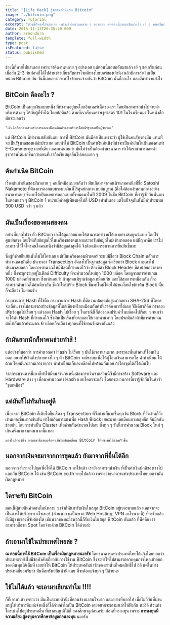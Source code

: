 ```yaml
---
title: "[Life Hack] รู้จักกันสักนิดกับ Bitcoin"
image: "./bitcoin.png"
category: Tutorial
excerpt: "ช่วงนี้ก็หายไปนานเลย เพราะว่าติดงานหลาย ๆ อย่างเลย แต่ตอนนี้แอบกลับมาแล้ว เย้ ๆ ขอเกริ่นก่อน เมื่อสัก 2-3"
date: 2015-11-13T20:35:50.000
author: arnondora
templete: full-width
type: post
isFeatured: false
status: published
---
```


ช่วงนี้ก็หายไปนานเลย เพราะว่าติดงานหลาย ๆ อย่างเลย แต่ตอนนี้แอบกลับมาแล้ว เย้ ๆ ขอเกริ่นก่อน เมื่อสัก 2-3 วันก่อนก็ได้ไปอ่านข่าวเกี่ยวกับการโจมตีทางไซเบอร์ของเจ้านึง แล้วมีการส่งเงินเป็นหน่วย Bitcoin กัน วันนี้เลยอยากจะมาไขข้อกระจ่างกันว่า BitCoin มันคืออะไร และมันทำงานยังไง

## BitCoin คืออะไร ?
BitCoin เป็นสกุลเงินแบบหนึ่ง ที่ทำงานอยู่บนโลกอินเตอร์เน็ตของเรา โดยมันสามารถนำไปจ่ายค่าบริการต่าง ๆ ให้กับผู้ที่รับได้ โดยปกติแล้ว ตามที่เราเรียนเศรษฐศาสตร์ 101 ในโรงเรียนมา ในหนังสือมักจะบอกว่า

    "เงินคือสื่อกลางสำหรับการแลกเปลี่ยนสินค้าและบริการโดยมีรัฐบาลเป็นผู้รับรอง"


แต่ BitCoin นี่ทำงานสลับกันเลย การที่ BitCoin มันมีค่าเป็นเพราะว่า ผู้ใช้เป็นคนรับรองมัน แทนที่จะเป็นรัฐบาลของแต่ล่ะประเทศ เลยทำให้ BitCoin เป็นค่าเงินอันนึงที่น่าจะเป็นค่าเงินในฝันของคนทำ E-Commerce เลยทีเดียว  และแน่นอนว่า มันไม่จำเป็นต้องผ่านธนาคาร ทำให้เราสามารถลดค่าธุรกรรมได้มากขึ้นกว่าตอนที่เราถือเงินสกุลอื่นไปเยอะมาก ๆ

## ต้นกำเนิด BitCoin
เรื่องต้นกำเนิดของมันหลาย ๆ คนก็เหมือนบอกกันว่า มันเกิดมาจากคนนิรนามคนนึงที่ชื่อ Satoshi Nakamoto ที่ต้องการออกแบบระบบเงินที่ไร้ศูนย์กลางแบบสมบูรณ์ (คือไม่ต้องผ่านคนกลางอย่างธนาคารเลย) ซึ่งเขาได้เปิดเผยการออกแบบทั้งหมดมาในปี 2009 ในชื่อ BitCoin ที่เรารู้จักกันนั่นเอง ในตอนแรก ๆ BitCoin 1 หน่วยมีค่าอยู่เพียงแค่ไม่กี่ USD เท่านั้นเอง แต่ในปัจจุบันนั้นมีค่าประมาณ 300 USD กว่า ๆ แล้ว

## มันเป็นเรื่องของคนสองคน
อย่างที่บอกไปว่า ตัว BitCoin เองได้ถูกออกแบบให้สามารถทำงานได้เองอย่างสมบูรณ์แบบ โดยไร้ศูนย์กลาง โดยให้เก็บข้อมูลไว้ในเครื่องของตนเองและรอรับข้อมูลใหม่เข้ามาตลอด แต่ปัญหาคือ เราไม่สามารถไว้ใจใครคนใดคนหนึ่งว่ามีข้อมูลล่าสุดได้ จึงต้องเกิดกระบวนการยืนยันขึ้นมา

ซึ่งผู้ที่ช่วยยืนยันนั้นไม่ใช่ใครเลย แต่เป็นเครื่องคอมพิวเตอร์ ระบบมีชื่อว่า Block Chain หลักการทำงานของมันคือ มันจะเอา Transection อัดลงไปในฐานข้อมูล ซึ่งเรียกว่า Block และเอาไปประมวลผลต่อ โดยการคำนวณให้มีฟิลด์ที่กำหนดไว้ว่า ต้องมีค่า Block Header มีค่าน้อยกว่าค่าค่าหนึ่ง ซึ่งจะถูกระบุอยู่ในฟิลด์ Difficulty ที่จะคำนวณใหม่ทุก 1000 บล๊อค โดยดูจากการคำนวณ 1000 บล๊อคที่ผ่านมา ซึ่งแน่นอนว่า ถ้าทุกคนมีฐานข้อมูลเหมือนกัน และใช้สมการเหมือนกัน ก็จะสามารถคำนวณได้ค่าเดียวกัน ซึ่งถ้าใครสร้าง Block ขึ้นมาใหม่โดยไม่ผ่านเงื่อนไขข้างต้น Block นั้นก็จะถือว่า ไม่ยอมรับ

กระบวนการ Hash ที่ใช้คือ กระบวนการ Hash ที่มีความปลอดภัยสูงมากอย่าง SHA-256 ที่โคตรจะเถื่อน เราไม่สามารถสร้างข้อมูลที่ใกล้เคียงหรือเหมือนกับค่าที่เราต้องการได้เลย วิธีเดียวก็คือ การลองปรับข้อมูลไปเรื่อย ๆ แล้วลอง Hash ไปเรื่อย ๆ ในกรณีนี้ก็ต้องลองปรับค่าในบล๊อคไปเรื่อย ๆ จนกว่าจะได้ค่า Hash ที่กำหนดไว้ ซึ่งมันเป็นเรื่องที่ยากและใช้เวลานานมาก โดยปรกติแล้วถ้ามีการคำนวณต่อไปกันแล้วประมาณ 6 บล๊อคก็จะถือว่าทุกคนที่ใช้ยอมรับตรงกันแล้ว

## ถ้ามันยากนักก็หาคนช่วยทำสิ !
แต่อย่างที่บอกว่า การคำนวณค่า Hash ไปเรื่อย ๆ มันใช้เวลานานมาก เพราะฉะนั้นถ้าคนที่โอนเงินออก อยากให้เงินถึงปลายทางไว ๆ ตัว BitCoin จะมีระบบเพื่อให้ผู้โอนเงินสามารถใส่ ค่าทำเนียม ได้ด้วย โดยมันจะรวมเอารายการ ค่าทำเนียมเก็บลงบล๊อคไปพร้อมกันเลย ถ้าใครขุดได้ก็ได้เงินไป

จากกระบวนการนี้เองก็ทำให้มีคนจำนวนหนึ่งต้องการเงินจากส่วนนี้จึงมีการสร้าง Software และ Hardware ต่าง ๆ เพื่อมาคำนวณค่า Hash แบบโคตรจะอลัง โดยกระบวนการนี้เรารู้จักกันในคำว่า "ขุดเหมือง"

## แต่มันก็ไม่ทันกินอยู่ดี
เนื่องจาก BitCoin ก็เติบโตขึ้นเรื่อง ๆ Transection ที่วิ่งผ่านก็มากขึ้นทุกวัน Block ที่วิ่งผ่านก็วิ่งผ่านเยอะขึ้นมากเช่นกัน ทำให้เกิดการแย่งเพื่อ Hash Block เยอะมาก เลยมีคนบางกลุ่มอีก จับมือกันช่วยกัน โดยการทำเป็น Cluster เพื่อช่วยกันคำนวณไปเลย ซึ่งทุก ๆ วันนี้การคำนวณ Block ใหม่ ๆ เกินครึ่งมากจากคนพวกนี้แหละ

    มองในอีกแง่นึง พวกเขานี่แหละคือคนที่ช่วยขับเคลื่อน BitCoin ให้ทำงานได้รวดเร็วขึ้น



## นอกจากเงินจะมาจากการขุดแล้ว ยังมาจากที่อื่นได้อีก
นอกจาก ที่เราจะไปขุดเพื่อให้ได้ BitCoin มาใช้แล้ว เรายังสามารถนำเงิน ที่เป็นค่าเงินปกติของเราไปแลกกับ BitCoin ได้ เช่น BitCoin.co.th หายไปแล้วว เพราะว่าธนาคารแห่งประเทศไทยบอกว่ามันผิดกฏหมาย

## ใครจะรับ BitCoin
ตอนนี้ผู้ขายสินค้าออนไลน์หลาย ๆ เจ้าก็หันมารับเงินในสกุล BitCoin อยู่เยอะมากแล้ว นอกจากจะเป็นการให้บริการทางไซเบอร์ (ส่วนมากจะเป็นพวก Web Hosting, VPN อะไรพวกนี้) ที่จะรับแล้ว ยังมีผู้ขายของที่จับต้องได้ เช่นพวกของอะไรพวกนี้ก็รับเงินในสกุล BitCoin กันแล้ว ที่พีคคือ เราสามารถซื้อรถ Spot โดยจ่ายด้วย BitCoin ได้ด้วยล่ะ

## ถ้าเอามาใช้ในประเทศไทยล่ะ ?
**ณ ตอนนี้การใช้ BitCoin เป็นเรื่องผิดกฏหมายนะครัช** โดยธนาคารแห่งประเทศไทยได้แจ้งโดยบอกว่า ประเทศเรายังไม่มีข้อบังคับเกี่ยวกับการใช้งาน BitCoin ซึ่งจะทำให้ไม่สามารถควบคุมการไหลเข้าออกของเงินทุกได้เต็มที่ เลยทำให้ BitCoin ให้ประเทศอันน่ารักของเรานั้นก็หมดสิทธิ์ไป อิอิ แต่ในบางประเทศก็ยอมรับว่า มันคือทรัพย์สินตัวนึงเลย ที่จะต้องแจ้งทุก ๆ ปีด้วยนะ

## ใช้ไม่ได้แล้ว จะเอามาเขียนทำไม !!!!
ก็ที่เอามาเล่า เพราะว่า มันเป็นระบบตัวนึงที่ค่อนข้างน่าสนใจมาก และอย่างที่บอกไป เมื่อไม่กี่วันที่ผ่านมาผู้ให้บริการอีเมล์เจ้าหนึ่งก็ได้จ่ายค่าไถเป็น BitCoin เลยอยากจะเอามาเล่าให้ฟังกัน นะอิอิ ส่วนถ้าใครเผ่นไปอยู่ประเทศอื่น ที่เขาอนุญาติใช้ก็ ลองศึกษาดูก่อนครับ ก่อนที่จะลงทุน เพราะ **การลงทุนมีความเสี่ยง ผู้ลงทุนควรศึกษาข้อมูลก่อนลงทุน** นะครับ
